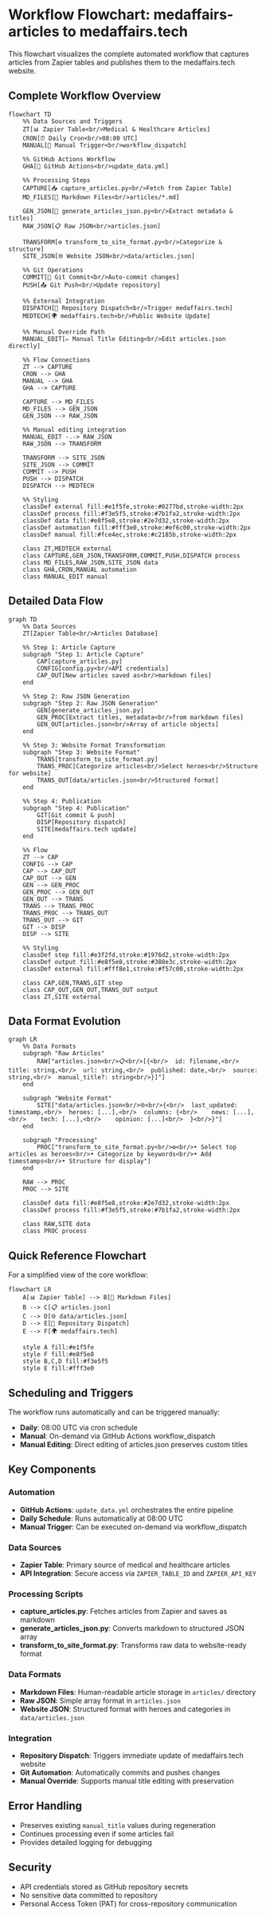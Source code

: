 # Workflow Flowchart: medaffairs-articles to medaffairs.tech

This flowchart visualizes the complete automated workflow that captures articles from Zapier tables and publishes them to the medaffairs.tech website.

## Complete Workflow Overview

```mermaid
flowchart TD
    %% Data Sources and Triggers
    ZT[📊 Zapier Table<br/>Medical & Healthcare Articles]
    CRON[⏰ Daily Cron<br/>08:00 UTC]
    MANUAL[👤 Manual Trigger<br/>workflow_dispatch]
    
    %% GitHub Actions Workflow
    GHA[🚀 GitHub Actions<br/>update_data.yml]
    
    %% Processing Steps
    CAPTURE[📥 capture_articles.py<br/>Fetch from Zapier Table]
    MD_FILES[📄 Markdown Files<br/>articles/*.md]
    
    GEN_JSON[🔄 generate_articles_json.py<br/>Extract metadata & titles]
    RAW_JSON[📋 Raw JSON<br/>articles.json]
    
    TRANSFORM[⚙️ transform_to_site_format.py<br/>Categorize & structure]
    SITE_JSON[🌐 Website JSON<br/>data/articles.json]
    
    %% Git Operations
    COMMIT[💾 Git Commit<br/>Auto-commit changes]
    PUSH[📤 Git Push<br/>Update repository]
    
    %% External Integration
    DISPATCH[📡 Repository Dispatch<br/>Trigger medaffairs.tech]
    MEDTECH[🌍 medaffairs.tech<br/>Public Website Update]
    
    %% Manual Override Path
    MANUAL_EDIT[✏️ Manual Title Editing<br/>Edit articles.json directly]
    
    %% Flow Connections
    ZT --> CAPTURE
    CRON --> GHA
    MANUAL --> GHA
    GHA --> CAPTURE
    
    CAPTURE --> MD_FILES
    MD_FILES --> GEN_JSON
    GEN_JSON --> RAW_JSON
    
    %% Manual editing integration
    MANUAL_EDIT -.-> RAW_JSON
    RAW_JSON --> TRANSFORM
    
    TRANSFORM --> SITE_JSON
    SITE_JSON --> COMMIT
    COMMIT --> PUSH
    PUSH --> DISPATCH
    DISPATCH --> MEDTECH
    
    %% Styling
    classDef external fill:#e1f5fe,stroke:#0277bd,stroke-width:2px
    classDef process fill:#f3e5f5,stroke:#7b1fa2,stroke-width:2px
    classDef data fill:#e8f5e8,stroke:#2e7d32,stroke-width:2px
    classDef automation fill:#fff3e0,stroke:#ef6c00,stroke-width:2px
    classDef manual fill:#fce4ec,stroke:#c2185b,stroke-width:2px
    
    class ZT,MEDTECH external
    class CAPTURE,GEN_JSON,TRANSFORM,COMMIT,PUSH,DISPATCH process
    class MD_FILES,RAW_JSON,SITE_JSON data
    class GHA,CRON,MANUAL automation
    class MANUAL_EDIT manual
```

## Detailed Data Flow

```mermaid
graph TD
    %% Data Sources
    ZT[Zapier Table<br/>Articles Database]
    
    %% Step 1: Article Capture
    subgraph "Step 1: Article Capture"
        CAP[capture_articles.py]
        CONFIG[config.py<br/>API credentials]
        CAP_OUT[New articles saved as<br/>markdown files]
    end
    
    %% Step 2: Raw JSON Generation
    subgraph "Step 2: Raw JSON Generation"
        GEN[generate_articles_json.py]
        GEN_PROC[Extract titles, metadata<br/>from markdown files]
        GEN_OUT[articles.json<br/>Array of article objects]
    end
    
    %% Step 3: Website Format Transformation
    subgraph "Step 3: Website Format"
        TRANS[transform_to_site_format.py]
        TRANS_PROC[Categorize articles<br/>Select heroes<br/>Structure for website]
        TRANS_OUT[data/articles.json<br/>Structured format]
    end
    
    %% Step 4: Publication
    subgraph "Step 4: Publication"
        GIT[Git commit & push]
        DISP[Repository dispatch]
        SITE[medaffairs.tech update]
    end
    
    %% Flow
    ZT --> CAP
    CONFIG --> CAP
    CAP --> CAP_OUT
    CAP_OUT --> GEN
    GEN --> GEN_PROC
    GEN_PROC --> GEN_OUT
    GEN_OUT --> TRANS
    TRANS --> TRANS_PROC
    TRANS_PROC --> TRANS_OUT
    TRANS_OUT --> GIT
    GIT --> DISP
    DISP --> SITE
    
    %% Styling
    classDef step fill:#e3f2fd,stroke:#1976d2,stroke-width:2px
    classDef output fill:#e8f5e8,stroke:#388e3c,stroke-width:2px
    classDef external fill:#fff8e1,stroke:#f57c00,stroke-width:2px
    
    class CAP,GEN,TRANS,GIT step
    class CAP_OUT,GEN_OUT,TRANS_OUT output
    class ZT,SITE external
```

## Data Format Evolution

```mermaid
graph LR
    %% Data Formats
    subgraph "Raw Articles"
        RAW["articles.json<br/>📋<br/>[{<br/>  id: filename,<br/>  title: string,<br/>  url: string,<br/>  published: date,<br/>  source: string,<br/>  manual_title?: string<br/>}]"]
    end
    
    subgraph "Website Format"
        SITE["data/articles.json<br/>🌐<br/>{<br/>  last_updated: timestamp,<br/>  heroes: [...],<br/>  columns: {<br/>    news: [...],<br/>    tech: [...],<br/>    opinion: [...]<br/>  }<br/>}"]
    end
    
    subgraph "Processing"
        PROC["transform_to_site_format.py<br/>⚙️<br/>• Select top articles as heroes<br/>• Categorize by keywords<br/>• Add timestamps<br/>• Structure for display"]
    end
    
    RAW --> PROC
    PROC --> SITE
    
    classDef data fill:#e8f5e8,stroke:#2e7d32,stroke-width:2px
    classDef process fill:#f3e5f5,stroke:#7b1fa2,stroke-width:2px
    
    class RAW,SITE data
    class PROC process
```

## Quick Reference Flowchart

For a simplified view of the core workflow:

```mermaid
flowchart LR
    A[📊 Zapier Table] --> B[📄 Markdown Files]
    B --> C[📋 articles.json]
    C --> D[🌐 data/articles.json]
    D --> E[🚀 Repository Dispatch]
    E --> F[🌍 medaffairs.tech]
    
    style A fill:#e1f5fe
    style F fill:#e8f5e8
    style B,C,D fill:#f3e5f5
    style E fill:#fff3e0
```

## Scheduling and Triggers

The workflow runs automatically and can be triggered manually:
- **Daily**: 08:00 UTC via cron schedule
- **Manual**: On-demand via GitHub Actions workflow_dispatch
- **Manual Editing**: Direct editing of articles.json preserves custom titles

## Key Components

### Automation
- **GitHub Actions**: `update_data.yml` orchestrates the entire pipeline
- **Daily Schedule**: Runs automatically at 08:00 UTC
- **Manual Trigger**: Can be executed on-demand via workflow_dispatch

### Data Sources
- **Zapier Table**: Primary source of medical and healthcare articles
- **API Integration**: Secure access via `ZAPIER_TABLE_ID` and `ZAPIER_API_KEY`

### Processing Scripts
- **capture_articles.py**: Fetches articles from Zapier and saves as markdown
- **generate_articles_json.py**: Converts markdown to structured JSON array
- **transform_to_site_format.py**: Transforms raw data to website-ready format

### Data Formats
- **Markdown Files**: Human-readable article storage in `articles/` directory
- **Raw JSON**: Simple array format in `articles.json`
- **Website JSON**: Structured format with heroes and categories in `data/articles.json`

### Integration
- **Repository Dispatch**: Triggers immediate update of medaffairs.tech website
- **Git Automation**: Automatically commits and pushes changes
- **Manual Override**: Supports manual title editing with preservation

## Error Handling
- Preserves existing `manual_title` values during regeneration
- Continues processing even if some articles fail
- Provides detailed logging for debugging

## Security
- API credentials stored as GitHub repository secrets
- No sensitive data committed to repository
- Personal Access Token (PAT) for cross-repository communication